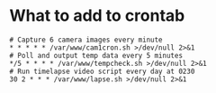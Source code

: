 # What to add to crontab #
    # Capture 6 camera images every minute
    * * * * * /var/www/cam1cron.sh >/dev/null 2>&1
    # Poll and output temp data every 5 minutes
    */5 * * * * /var/www/tempcheck.sh >/dev/null 2>&1
    # Run timelapse video script every day at 0230
    30 2 * * * /var/www/lapse.sh >/dev/null 2>&1
